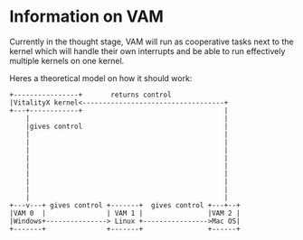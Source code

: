 # Information on VAM

Currently in the thought stage, VAM will run as cooperative tasks next to the kernel which will handle their own interrupts and be able to run effectively multiple kernels on one kernel.

Heres a theoretical model on how it should work:

```
+----------------+       returns control
|VitalityX kernel<-----------------------------------+
+---+------------+                                   |
    |                                                |
    |gives control                                   |
    |                                                |
    |                                                |
    |                                                |
    |                                                |
    |                                                |
    |                                                |
    |                                                |
    |                                                |
    |                                                |
+---v---+ gives control +-------+  gives control +---+--+
|VAM 0  |               | VAM 1 |                |VAM 2 |
|Windows+---------------> Linux +---------------->Mac OS|
+-------+               +-------+                +------+
```